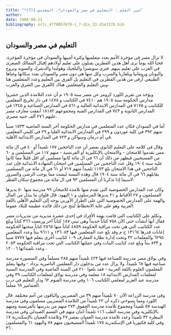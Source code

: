 ```yaml
---
title: "*سير العلم : التعليم في مصر والسودان*. المقتبس 1(7)"
author: 
date: 1906-08-21
bibliography: oclc_4770057679-i_7-div_33.d1e3176.bib
---
```




##  التعليم في مصر والسودان 


 لا تزال مصر في مؤخرة الأمم بعدد متعلميها وكثرة أمييها والسودان في مؤخرة المؤخرة. فحيا الله يوماً نرى أهل هذين القطرين يقبلون على تعليم أولادهم إقبال الممالك الصغرى في الغرب على تعليم بنيهم. فترى سويسرا والبلجيك وهولندا والدنمرك والسويد ونروج واليونان ورومانيا وبلغاريا والصرب وكل منها هي دون مصر والسودان بعدد سكانها وغناها الطبيعي أرقى من هذين القطرين في التعليم بل الفرق بين التعليم وعدد المتعلمين هنا وبين التعليم والمتعلمين هناك كالفرق بين الشرق والغرب. 

 ويؤخذ من تقرير اللورد كرومر عن مصر سنة  ١٩٠٥  م أن عدد التلامذة الذين حضروا مدارس الحكومة سنة  ١٩٠٥  هم  ٧٤١٠  في الكتاتيب و  ١٤٧٨  في دار تخريج المعلمين للكتاتيب و  ٧١٧٥  في المدارس الابتدائية العالية و  ٥٦١  في المدارس الصناعية و  ١٣٤٥  في المدارس الثانوية و  ٧٤٣  في المدارس الفنية ومجموعهم  ١٨١٨٢  أنفقت معارف مصر عليهم  ٢٧٦  ألف  جنيه مصري. 

 أما في السودان فكان عدد المتعلمين في مدارس الحكومة آخر السنة الماضية  ١٥٣٣  صبياً منهم  ٣٩٢  في كلية غوردون و  ٢٩٩  في المدارس الابتدائية العليا و  ٢٩  في كليتي المعلمين في أم درمان وسواكن و  ٧٢٣  في المدارس الابتدائية الأهلية. 

 وقال في كلامه على التعليم الثانوي بمصر أن عدد الناجحين  ١٧٧  تلميذاً أو  ٤٠  في ال  مائة  ممن تقدموا للامتحان - والامتحان بالإنكليزية أو الفرنسية - منهم  ١١٧  من المسلمين و  ٦٠  من المسيحيين فيظهر من ذلك أن  ٦٦  في ال  مائة  كانوا مسلمين أي اقل قليلاً مما كانوا عليه سنة  ١٩٠٤  وقل عدد الناجحين من المسلمين في امتحان الشهادة الابتدائية فإن عدد الناجحين في   هذا الامتحان بلغ  ١١٧٣  تلميذاً منهم  ٧١٧  أو  ٦١  في ال  مائة  من المسلمين يقابلهم  ٦٦  في ال  مائة  سنة  ١٩٠٤  قال وهذه النسبة ليست مما يوجب الرضى والسرور لاسيما إذا تذكرنا أن المسلمين  ٩٣  في ال  مائة  من مجموع سكان القطر. 

 وكان عدد المدارس الخصوصية التي تقدم منها تلامذة للامتحان  ٩٩  مدرسة منها  ٥٠  يديرها المسلمون و  ٢٧  الأقباط و  ٢١  يديرها المرسلون و  ١  اليهود. قال فلوان ما يبذل من   المال والهمة على المدارس الخصوصية التي على الطراز الأوربي يوجه إلى التعليم الأهلي باللغة العربية وهو على غاية الانحطاط لنتج عن ذلك فائدة عظيمة للبلاد عموماً. 

 وتكلم على الكتاتيب التي قامت بهمة الأفراد في  إحدى  عشرة  مديرية من مديريات مصر فقال أنها أنشأت حتى الآن  ٧٥٨  كتاباً جديداً وهي تبني  ١٨٧  كتاباً آخر ورممت  ٣٦٦  كتاباً وبلغ عدد الكتاتيب التي هي تحت مراقبة الحكومة  ٤٨٥٩  كتاباً منها  ٢٥٦٥  كتاباً منحتها الحكومة إعانات قدرها  ١٣١٦٤  ج م وقد بلغ عدد المتعلمين فيها  ١٣٦٠٨٣  و  ٩٦١١  بنتاً وعدد المعلمين  ٦٢٩٥  والمعلمات  ٣٢  وتحت إدارة نظارة المعارف  ١٠٩  كتاتيب أخرى يتعلم فيها  ٥٧٧٧  صبياً و  ٨٣٣  بنتاً وبلغ عدد كتاتيب البنات وفي جملتها الكتاتيب التي تحت مراقبة الحكومة  ٢٠٥٣  وعدد تلميذاتها  ١٢٠٠٦  . 

 وفي بولاق مصر مدرسة للصناعة فيها  ٤٢٣  تلميذاً منهم  ٢٨٥  مسلماً وفي المنصورة مدرسة صناعية فيها  ٦٨  تلميذاً. ولا يزال عدد من يدخلون دار المعلمين الناصرية يزداد - وفيها يتعلم المعلمون العلوم باللغة العربية - فقد بلغوا  ٢١٠  في السنة الماضية وفي المدرسة السنية لمعلمات المدارس الابتدائية  ١٨  معلمة وفي مدرسة بولاق لمعلمات الكتاتيب  ٣٩  وفي مدرسة عبد العزيز لمعلمي الكتاتيب  ١٠٦  وفي مدرسة الفيوم  ٦٢  ودار التعليم في درب الجماميز  ٦٩  معلماً. 

 وفي مدرسة الزراعة الآن  ٧٠  تلميذاً منهم  ٣٩  من المصريين والباقون من أمم مختلفة. قال اللورد ومما يسوءني ذكره أن  ٢٢  تلميذاً من التلامذة المصريين مسلمون وفي مدرسة الهندسة  ٥٧  تلميذاً ومجموع تلامذة مدرسة الحقوق  ٢٧٣  منهم من يدرسها بالفرنسية ومنهم بالإنكليزية وفي مدرسة الطب  ١١٦  تلميذاً  اثنان  منهم في القسم الصيدلي وفي مدرسة البيطرة  ٣٢  تلميذاً وعدد تلامذة مدرسة العميان بمصر  ٢٧  وتلامذة العميان بالإسكندرية  ١٧  وفي كلية فكتوريا في الإسكندرية  ١٧٥  تلميذاً المسيحيون منهم  ٧٨  واليهود  ٦١  والمسلمون  ٣٦   . 
